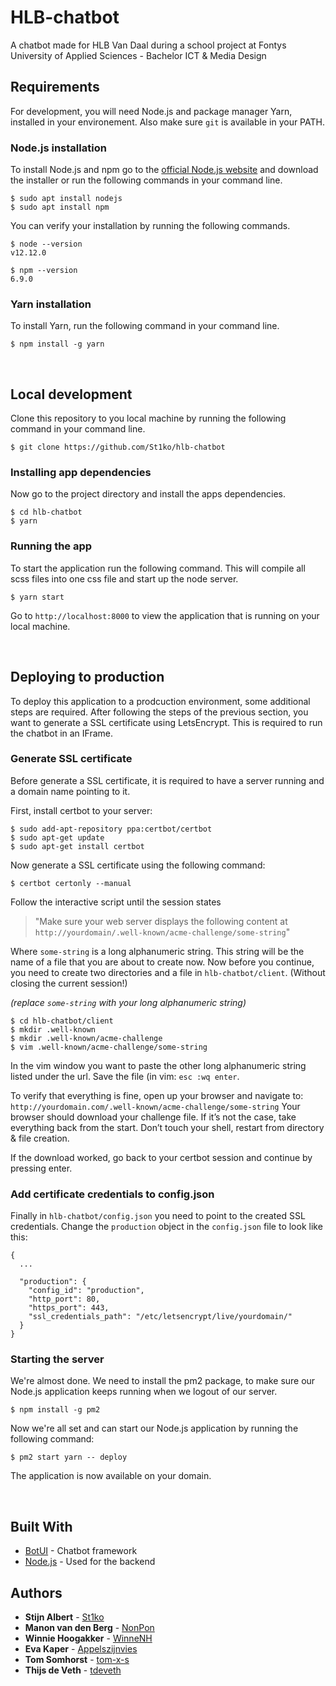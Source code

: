 # HLB-chatbot

A chatbot made for HLB Van Daal during a school project at Fontys University of Applied Sciences - Bachelor ICT & Media Design

## Requirements

For development, you will need Node.js and package manager Yarn, installed in your environement. Also make sure `git` is available in your PATH.

### Node.js installation
To install Node.js and npm go to the [official Node.js website](https://nodejs.org/) and download the installer or run the following commands in your command line.

    $ sudo apt install nodejs
    $ sudo apt install npm

You can verify your installation by running the following commands.

    $ node --version
    v12.12.0
    
    $ npm --version
    6.9.0
    
### Yarn installation
To install Yarn, run the following command in your command line.

    $ npm install -g yarn
    
&nbsp;

## Local development
Clone this repository to you local machine by running the following command in your command line.

    $ git clone https://github.com/St1ko/hlb-chatbot
    
### Installing app dependencies
Now go to the project directory and install the apps dependencies.

    $ cd hlb-chatbot
    $ yarn

### Running the app
To start the application run the following command. This will compile all scss files into one css file and start up the node server. 

    $ yarn start
    
Go to `http://localhost:8000` to view the application that is running on your local machine.

&nbsp;

## Deploying to production
To deploy this application to a prodcuction environment, some additional steps are required. After following the steps of the previous section, you want to generate a SSL certificate using LetsEncrypt. This is required to run the chatbot in an IFrame. 

### Generate SSL certificate
Before generate a SSL certificate, it is required to have a server running and a domain name pointing to it.

First, install certbot to your server:

    $ sudo add-apt-repository ppa:certbot/certbot
    $ sudo apt-get update
    $ sudo apt-get install certbot
    
Now generate a SSL certificate using the following command:

    $ certbot certonly --manual

Follow the interactive script until the session states
> "Make sure your web server displays the following content at `http://yourdomain/.well-known/acme-challenge/some-string`" 

Where `some-string` is a long alphanumeric string. This string will be the name of a file that you are about to create now. Now before you continue, you need to create two directories and a file in `hlb-chatbot/client`. (Without closing the current session!)

*(replace `some-string` with your long alphanumeric string)*

    $ cd hlb-chatbot/client
    $ mkdir .well-known
    $ mkdir .well-known/acme-challenge
    $ vim .well-known/acme-challenge/some-string   


In the vim window you want to paste the other long alphanumeric string listed under the url. Save the file (in vim: `esc :wq enter`.

To verify that everything is fine, open up your browser and navigate to: `http://yourdomain.com/.well-known/acme-challenge/some-string`
Your browser should download your challenge file. If it’s not the case, take everything back from the start. Don’t touch your shell, restart from directory & file creation.

If the download worked, go back to your certbot session and continue by pressing enter.

### Add certificate credentials to config.json

Finally in `hlb-chatbot/config.json` you need to point to the created SSL credentials. Change the `production` object in the `config.json` file to look like this:

```
{
  ...
  
  "production": {
    "config_id": "production",
    "http_port": 80,
    "https_port": 443,
    "ssl_credentials_path": "/etc/letsencrypt/live/yourdomain/"
  }
}
```

### Starting the server
We're almost done. We need to install the pm2 package, to make sure our Node.js application keeps running when we logout of our server.

    $ npm install -g pm2
    
Now we're all set and can start our Node.js application by running the following command:

    $ pm2 start yarn -- deploy
    
The application is now available on your domain.

&nbsp;

## Built With

* [BotUI](https://botui.org/) - Chatbot framework
* [Node.js](https://nodejs.org/en/) - Used for the backend

## Authors

* **Stijn Albert** - [St1ko](https://github.com/St1ko)
* **Manon van den Berg** - [NonPon](https://github.com/NonPon)
* **Winnie Hoogakker** - [WinneNH](https://github.com/WinnieNH)
* **Eva Kaper** - [Appelszijnvies](https://github.com/Appelszijnvies)
* **Tom Somhorst** - [tom-x-s](https://github.com/tom-x-s)
* **Thijs de Veth** - [tdeveth](https://github.com/tdeveth)
